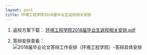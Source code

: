 ```yaml
---
layout: post
title: 环境工程学院2018届毕业生返校相关安排
---
```


<!--more-->

1. 返校方案下载：
[环境工程学院2018届毕业生返校相关安排.pdf](https://share.weiyun.com/59THPa6)

2. 答辩安排查看：
![2018届毕业论文答辩工作安排（环境工程学院）-答辩具体安排](http://7xqrll.com1.z0.glb.clouddn.com/20180520-2018%E5%B1%8A%E6%AF%95%E4%B8%9A%E8%AE%BA%E6%96%87%E7%AD%94%E8%BE%A9%E5%B7%A5%E4%BD%9C%E5%AE%89%E6%8E%92%EF%BC%88%E7%8E%AF%E5%A2%83%E5%B7%A5%E7%A8%8B%E5%AD%A6%E9%99%A2%EF%BC%89-%E7%AD%94%E8%BE%A9%E5%85%B7%E4%BD%93%E5%AE%89%E6%8E%92.png)

